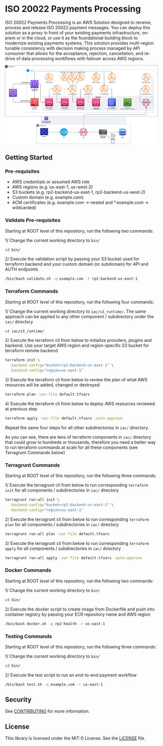 # ISO 20022 Payments Processing

ISO 20022 Payments Processing is an AWS Solution designed to receive, process
and release ISO 20022 payment messages. You can deploy this solution as a proxy
in front of your existing payments infrastructure, on-prem or in the cloud, or
use it as the foundational building block to modernize existing payments
systems. This solution provides multi-region tunable consistency with decision
making process managed by API consumer that allows for the acceptance,
rejection, cancellation, and re-drive of data processing workflows with
failover across AWS regions.

![Architecture Diagram](./docs/architecture.png "Event Driven Architecture")

## Getting Started

### Pre-requisites

* AWS credentials or assumed AWS role
* AWS regions (e.g. us-east-1, us-west-2)
* S3 buckets (e.g. rp2-backend-us-east-1, rp2-backend-us-west-2)
* Custom domain (e.g. example.com)
* ACM certificates (e.g. example.com -> nested and *.example.com -> wildcarded)

### Validate Pre-requisites

Starting at ROOT level of this repository, run the following two commands:

1/ Change the current working directory to `bin/`

  ```sh
  cd bin/
  ```

2/ Execute the validation script by passing your S3 bucket used for terraform
backend and your custom domain (or subdomain) for API and AUTH endpoints

  ```sh
  /bin/bash validate.sh -q example.com -t rp2-backend-us-east-1
  ```

### Terraform Commands

Starting at ROOT level of this repository, run the following four commands:

1/ Change the current working directory to `iac/s3_runtime/`. The same approach
can be applied to any other component / subdirectory under the `iac/` directory

  ```sh
  cd iac/s3_runtime/
  ```

2/ Execute the terraform cli from below to initialize providers, plugins and
backend. Use your target AWS region and region-specific S3 bucket for terraform
remote backend

  ```sh
  terraform init \
    -backend-config="bucket=rp2-backend-us-east-1" \
    -backend-config="region=us-east-1"
  ```

3/ Execute the terraform cli from below to review the plan of what AWS resources
will be added, changed or destroyed

  ```sh
  terraform plan -var-file default.tfvars
  ```

4/ Execute the terraform cli from below to deploy AWS resources reviewed at
previous step

  ```sh
  terraform apply -var-file default.tfvars -auto-approve
  ```

Repeat the same four steps for all other subdirectories in `iac/` directory.

As you can see, there are tens of terraform components in `iac/` directory that
could grow to hundreds or thousands, therefore you need a better way to run
terraform commands at scale for all these components (see Terragrunt Commands
below)

### Terragrunt Commands

Starting at ROOT level of this repository, run the following three commands:

1/ Execute the terragrunt cli from below to run corresponding `terraform init`
for all components / subdirectories in `iac/` directory

  ```sh
  terragrunt run-all init \
    -backend-config="bucket=rp2-backend-us-east-1" \
    -backend-config="region=us-east-1"
  ```

2/ Execute the terragrunt cli from below to run corresponding `terraform plan`
for all components / subdirectories in `iac/` directory

  ```sh
  terragrunt run-all plan -var-file default.tfvars
  ```

3/ Execute the terragrunt cli from below to run corresponding `terraform apply`
for all components / subdirectories in `iac/` directory

  ```sh
  terragrunt run-all apply -var-file default.tfvars -auto-approve
  ```

### Docker Commands

Starting at ROOT level of this repository, run the following two commands:

1/ Change the current working directory to `bin/`

  ```sh
  cd bin/
  ```

2/ Execute the docker script to create image from Dockerfile and push into
container registry by passing your ECR repository name and AWS region

  ```sh
  /bin/bash docker.sh -q rp2-health -r us-east-1
  ```

### Testing Commands

Starting at ROOT level of this repository, run the following three commands:

1/ Change the current working directory to `bin/`

  ```sh
  cd bin/
  ```

2/ Execute the test script to run an end-to-end payment workflow

  ```sh
  /bin/bash test.sh -q example.com -r us-east-1
  ```

## Security

See [CONTRIBUTING](./CONTRIBUTING.md#security-issue-notifications) for more
information.

## License

This library is licensed under the MIT-0 License. See the [LICENSE](./LICENSE)
file.
